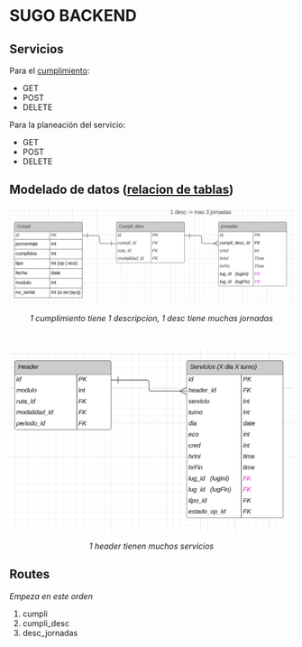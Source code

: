 # SUGO BACKEND

## Servicios

Para el [cumplimiento][ser]: 
- GET
- POST
- DELETE

Para la planeación del servicio: 
- GET
- POST
- DELETE


## Modelado de datos ([relacion de tablas][lucidApp_SUGO])

![Relacion de tablas](./Doc/assets/MER%20SUGO%20cumplimiento.png "assets\MER SUGO servicios.png")
<center> <i> 1 cumplimiento tiene 1 descripcion, 1 desc tiene muchas jornadas </i> </center>

ㅤ

![Relacion de tablas](./Doc/assets/MER%20SUGO%20servicios.png "assets\MER SUGO servicios.png")
<center> <i> 1 header tienen muchos servicios </i> </center>

## Routes
*Empeza en este orden*

1. cumpli
2. cumpli_desc
3. desc_jornadas







[lucidApp_SUGO]: https://lucid.app/lucidchart/35b43b0b-0ef7-4755-b7aa-2853da78c7c4/edit?from_internal=true

[ser]: src\readme.md